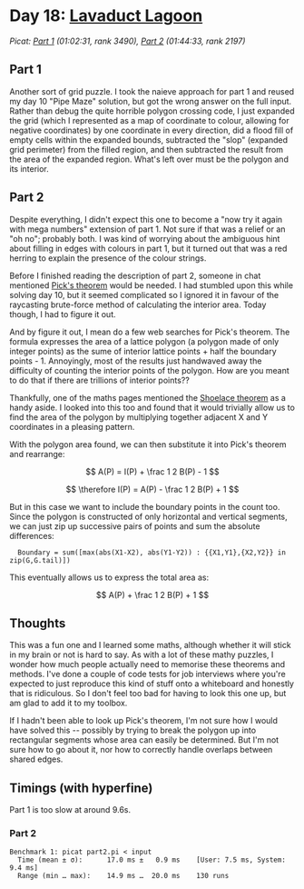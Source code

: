 # Day 18: [Lavaduct Lagoon](https://adventofcode.com/2023/day/18)
*Picat: [Part 1](https://github.com/DestyNova/advent_of_code_2023/blob/main/18/part1.pi) (01:02:31, rank 3490), [Part 2](https://github.com/DestyNova/advent_of_code_2023/blob/main/18/part2.pi) (01:44:33, rank 2197)*

## Part 1

Another sort of grid puzzle. I took the naieve approach for part 1 and reused my day 10 "Pipe Maze" solution, but got the wrong answer on the full input. Rather than debug the quite horrible polygon crossing code, I just expanded the grid (which I represented as a map of coordinate to colour, allowing for negative coordinates) by one coordinate in every direction, did a flood fill of empty cells within the expanded bounds, subtracted the "slop" (expanded grid perimeter) from the filled region, and then subtracted the result from the area of the expanded region. What's left over must be the polygon and its interior.

## Part 2

Despite everything, I didn't expect this one to become a "now try it again with mega numbers" extension of part 1. Not sure if that was a relief or an "oh no"; probably both. I was kind of worrying about the ambiguous hint about filling in edges with colours in part 1, but it turned out that was a red herring to explain the presence of the colour strings.

Before I finished reading the description of part 2, someone in chat mentioned [Pick's theorem](https://brilliant.org/wiki/picks-theorem) would be needed. I had stumbled upon this while solving day 10, but it seemed complicated so I ignored it in favour of the raycasting brute-force method of calculating the interior area. Today though, I had to figure it out.

And by figure it out, I mean do a few web searches for Pick's theorem. The formula expresses the area of a lattice polygon (a polygon made of only integer points) as the sume of interior lattice points + half the boundary points - 1. Annoyingly, most of the results just handwaved away the difficulty of counting the interior points of the polygon. How are you meant to do that if there are trillions of interior points??

Thankfully, one of the maths pages mentioned the [Shoelace theorem](https://artofproblemsolving.com/wiki/index.php/Shoelace_Theorem) as a handy aside. I looked into this too and found that it would trivially allow us to find the area of the polygon by multiplying together adjacent X and Y coordinates in a pleasing pattern.

With the polygon area found, we can then substitute it into Pick's theorem and rearrange:

$$ A(P) = I(P) + \frac 1 2 B(P) - 1 $$

$$ \therefore I(P) = A(P) - \frac 1 2 B(P) + 1 $$

But in this case we want to include the boundary points in the count too. Since the polygon is constructed of only horizontal and vertical segments, we can just zip up successive pairs of points and sum the absolute differences:

```picat
  Boundary = sum([max(abs(X1-X2), abs(Y1-Y2)) : {{X1,Y1},{X2,Y2}} in zip(G,G.tail)])
```

This eventually allows us to express the total area as:

$$ A(P) + \frac 1 2 B(P) + 1 $$

## Thoughts

This was a fun one and I learned some maths, although whether it will stick in my brain or not is hard to say. As with a lot of these mathy puzzles, I wonder how much people actually need to memorise these theorems and methods. I've done a couple of code tests for job interviews where you're expected to just reproduce this kind of stuff onto a whiteboard and honestly that is ridiculous. So I don't feel too bad for having to look this one up, but am glad to add it to my toolbox.

If I hadn't been able to look up Pick's theorem, I'm not sure how I would have solved this -- possibly by trying to break the polygon up into rectangular segments whose area can easily be determined. But I'm not sure how to go about it, nor how to correctly handle overlaps between shared edges.

## Timings (with hyperfine)

Part 1 is too slow at around 9.6s.

### Part 2

```
Benchmark 1: picat part2.pi < input
  Time (mean ± σ):      17.0 ms ±   0.9 ms    [User: 7.5 ms, System: 9.4 ms]
  Range (min … max):    14.9 ms …  20.0 ms    130 runs
```
